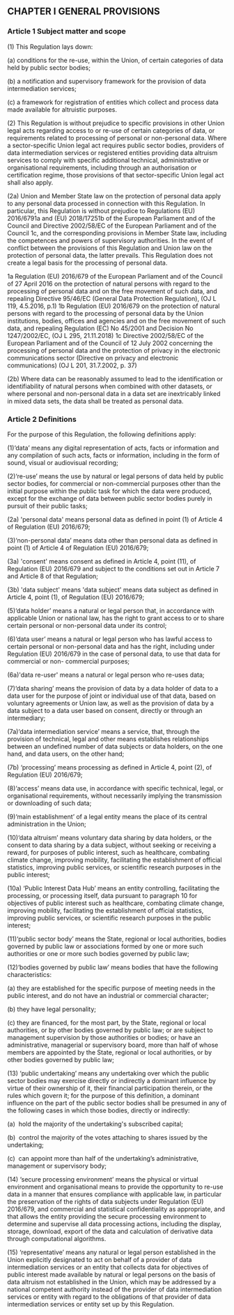 ## CHAPTER I GENERAL PROVISIONS

### Article 1 Subject matter and scope

(1) This Regulation lays down:

(a) conditions for the re-use, within the Union, of certain categories of data held by public sector bodies;

(b) a notification and supervisory framework for the provision of data intermediation services;

(c) a framework for registration of entities which collect and process data made available for altruistic purposes.

(2) This Regulation is without prejudice to specific provisions in other Union legal acts regarding access to or re-use of certain categories of data, or requirements related to processing of personal or non-personal data. Where a sector-specific Union legal act requires public sector bodies, providers of data intermediation services or registered entities providing data altruism services to comply with specific additional technical, administrative or organisational requirements, including through an authorisation or certification regime, those provisions of that sector-specific Union legal act shall also apply.

(2a) Union and Member State law on the protection of personal data apply to any personal data processed in connection with this Regulation. In particular, this
Regulation is without prejudice to Regulations (EU) 2016/6791a and (EU) 2018/17251b of the European Parliament and of the Council and Directive 2002/58/EC of the European Parliament and of the Council 1c, and the corresponding provisions in Member State law, including the competences and powers of supervisory authorities. In the event of conflict between the provisions of this Regulation and Union law on the protection of personal data, the latter prevails. This Regulation does not create a legal basis for the processing of personal data.

1a Regulation (EU) 2016/679 of the European Parliament and of the Council of 27 April 2016 on the protection of natural persons with regard to the processing of personal data and on the free movement of such data, and repealing Directive 95/46/EC (General Data Protection Regulation), (OJ L 119, 4.5.2016, p.1)
1b Regulation (EU) 2016/679 on the protection of natural persons with regard to the processing of personal data by the Union institutions, bodies, offices and agencies and on the free movement of such data, and repealing Regulation (EC) No 45/2001 and Decision No 1247/2002/EC, (OJ L 295, 21.11.2018)
1c Directive 2002/58/EC of the European Parliament and of the Council of 12 July 2002 concerning the processing of personal data and the protection of privacy in the electronic communications sector (Directive on privacy and electronic communications) (OJ L 201, 31.7.2002, p. 37)

(2b) Where data can be reasonably assumed to lead to the identification or identifiability of natural persons when combined with other datasets, or where personal and non-personal data in a data set are inextricably linked in mixed data sets, the data shall be treated as personal data.

### Article 2 Definitions

For the purpose of this Regulation, the following definitions apply:

(1)‘data’ means any digital representation of acts, facts or information and any compilation of such acts, facts or information, including in the form of sound, visual or audiovisual recording;

(2)‘re-use’ means the use by natural or legal persons of data held by public sector bodies, for commercial or non-commercial purposes other than the initial purpose within the public task for which the data were produced, except for the exchange of data between public sector bodies purely in pursuit of their public tasks;

(2a) 'personal data' means personal data as defined in point (1) of Article 4 of Regulation (EU) 2016/679;

(3)‘non-personal data’ means data other than personal data as defined in point (1) of Article 4 of Regulation (EU) 2016/679;

(3a) 'consent' means consent as defined in Article 4, point (11), of Regulation (EU) 2016/679 and subject to the conditions set out in Article 7 and Article 8 of that Regulation;

(3b) 'data subject' means 'data subject' means data subject as defined in Article 4, point (1), of Regulation (EU) 2016/679;

(5)‘data holder’ means a natural or legal person that, in accordance with applicable Union or national law, has the right to grant access to or to share certain personal or non-personal data under its control;

(6)‘data user’ means a natural or legal person who has lawful access to certain personal or non-personal data and has the right, including under Regulation (EU) 2016/679 in the case of personal data, to use that data for commercial or non- commercial purposes;

(6a)'data re-user' means a natural or legal person who re-uses data;

(7)‘data sharing’ means the provision of data by a data holder of data to a data user for the purpose of joint or individual use of that data, based on voluntary agreements or Union law, as well as the provision of data by a data subject to a data user based on consent, directly or through an intermediary;

(7a)‘data intermediation service’ means a service, that, through the provision of technical, legal and other means establishes relationships between an undefined number of data subjects or data holders, on the one hand, and data users, on the other hand;

(7b) ‘processing’ means processing as defined in Article 4, point (2), of Regulation (EU) 2016/679;

(8)‘access’ means data use, in accordance with specific technical, legal, or organisational requirements, without necessarily implying the transmission or downloading of such data;

(9)‘main establishment’ of a legal entity means the place of its central administration in the Union;

(10)‘data altruism’ means voluntary data sharing by data holders, or the consent to data sharing by a data subject, without seeking or receiving a reward, for purposes of public interest, such as healthcare, combating climate change, improving mobility, facilitating the establishment of official statistics, improving public services, or scientific research purposes in the public interest;

(10a) ‘Public Interest Data Hub’ means an entity controlling, facilitating the processing, or processing itself, data pursuant to paragraph 10 for objectives of
public interest such as healthcare, combating climate change, improving mobility, facilitating the establishment of official statistics, improving public services, or scientific research purposes in the public interest;

(11)‘public sector body’ means the State, regional or local authorities, bodies governed by public law or associations formed by one or more such authorities or one or more such bodies governed by public law;

(12)‘bodies governed by public law’ means bodies that have the following characteristics:

(a) they are established for the specific purpose of meeting needs in the public interest, and do not have an industrial or commercial character;

(b) they have legal personality;

(c) they are financed, for the most part, by the State, regional or local authorities, or by other bodies governed by public law; or are subject to management supervision by those authorities or bodies; or have an administrative, managerial or supervisory board, more than half of whose members are appointed by the State, regional or local authorities, or by other bodies governed by public law;

(13) ‘public undertaking’ means any undertaking over which the public sector bodies may exercise directly or indirectly a dominant influence by virtue of their ownership of it, their financial participation therein, or the rules which govern it; for the purpose of this definition, a dominant influence on the part of the public sector bodies shall be presumed in any of the following cases in which those bodies, directly or indirectly:

(a)  hold the majority of the undertaking's subscribed capital;

(b)  control the majority of the votes attaching to shares issued by the undertaking;

(c)  can appoint more than half of the undertaking’s administrative, management or supervisory body;

(14) ‘secure processing environment’ means the physical or virtual environment and organisational means to provide the opportunity to re-use data in a manner that 
ensures compliance with applicable law, in particular the preservation of the rights of data subjects under Regulation (EU) 2016/679, and commercial and statistical confidentiality as appropriate, and that allows the entity providing the secure processing environment to determine and supervise all data processing actions, including the display, storage, download, export of the data and calculation of derivative data through computational algorithms.

(15) ‘representative’ means any natural or legal person established in the Union explicitly designated to act on behalf of a provider of data intermediation services or an entity that collects data for objectives of public interest made available by natural or legal persons on the basis of data altruism not established in the Union, which may be addressed by a national competent authority instead of the provider of data intermediation services or entity with regard to the obligations of that provider of data intermediation services or entity set up by this Regulation.
